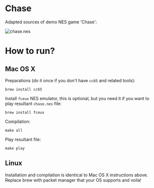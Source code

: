 # Chase

Adapted sources of demo NES game 'Chase':

![chase.nes](https://cloud.githubusercontent.com/assets/822988/23152972/9d11e512-f7ba-11e6-9143-f88343cd9237.png)

# How to run?

## Mac OS X

Preparations (do it once if you don't have ``cc65`` and related tools):

```
brew install cc65
```

Install ``fceux`` NES emulator, this is optional, but you need it if you want to play resultant ``chase.nes`` file:

```
brew install fceux
```

Compilation:

```
make all
```

Play resultant file:

```
make play
```

## Linux

Installation and compilation is identical to Mac OS X instructions above. Replace brew with packet manager that your OS supports and voila!

